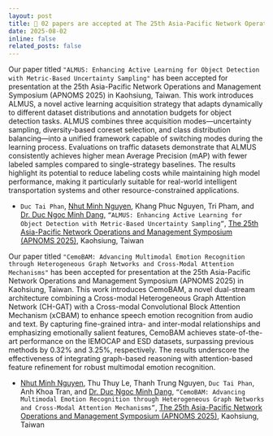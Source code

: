 ```yaml
---
layout: post
title: 📰 02 papers are accepted at The 25th Asia-Pacific Network Operations and Management Symposium (APNOMS 2025), Kaohsiung, Taiwan.
date: 2025-08-02
inline: false
related_posts: false
---
```

Our paper titled `"ALMUS: Enhancing Active Learning for Object Detection with Metric-Based Uncertainty Sampling"` has been accepted for presentation at the 25th Asia-Pacific Network Operations and Management Symposium (APNOMS 2025) in Kaohsiung, Taiwan. This work introduces ALMUS, a novel active learning acquisition strategy that adapts dynamically to different dataset distributions and annotation budgets for object detection tasks. ALMUS combines three acquisition modes—uncertainty sampling, diversity-based coreset selection, and class distribution balancing—into a unified framework capable of switching modes during the learning process. Evaluations on traffic datasets demonstrate that ALMUS consistently achieves higher mean Average Precision (mAP) with fewer labeled samples compared to single-strategy baselines. The results highlight its potential to reduce labeling costs while maintaining high model performance, making it particularly suitable for real-world intelligent transportation systems and other resource-constrained applications.

   - `Duc Tai Phan`, <a href='https://nhut-ngnn.github.io/'>Nhut Minh Nguyen</a>, Khang Phuc Nguyen, Tri Pham, and <a href='https://dnmduc.github.io/'>Dr. Duc Ngoc Minh Dang</a>, `“ALMUS: Enhancing Active Learning for Object Detection with Metric-Based Uncertainty Sampling”`, <a href='https://sites.google.com/view/apnoms2025'>The 25th Asia-Pacific Network Operations and Management Symposium (APNOMS 2025)</a>, Kaohsiung, Taiwan

Our paper titled `"CemoBAM: Advancing Multimodal Emotion Recognition through Heterogeneous Graph Networks and Cross-Modal Attention Mechanisms"` has been accepted for presentation at the 25th Asia-Pacific Network Operations and Management Symposium (APNOMS 2025) in Kaohsiung, Taiwan. This work introduces CemoBAM, a novel dual-stream architecture combining a Cross-modal Heterogeneous Graph Attention Network (CH-GAT) with a Cross-modal Convolutional Block Attention Mechanism (xCBAM) to enhance speech emotion recognition from audio and text. By capturing fine-grained intra- and inter-modal relationships and emphasizing emotionally salient features, CemoBAM achieves state-of-the-art performance on the IEMOCAP and ESD datasets, surpassing previous methods by 0.32% and 3.25%, respectively. The results underscore the effectiveness of integrating graph-based reasoning with attention-based feature refinement for robust multimodal emotion recognition.

   - <a href='https://nhut-ngnn.github.io/'>Nhut Minh Nguyen</a>, Thu Thuy Le, Thanh Trung Nguyen, `Duc Tai Phan`, Anh Khoa Tran, and <a href='https://dnmduc.github.io/'>Dr. Duc Ngoc Minh Dang</a>, `“CemoBAM: Advancing Multimodal Emotion Recognition through Heterogeneous Graph Networks and Cross-Modal Attention Mechanisms”`, <a href='https://sites.google.com/view/apnoms2025'>The 25th Asia-Pacific Network Operations and Management Symposium (APNOMS 2025)</a>, Kaohsiung, Taiwan